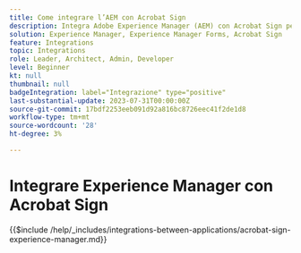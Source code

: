 ```yaml
---
title: Come integrare l’AEM con Acrobat Sign
description: Integra Adobe Experience Manager (AEM) con Acrobat Sign per semplificare l’invio dei documenti per la firma.
solution: Experience Manager, Experience Manager Forms, Acrobat Sign
feature: Integrations
topic: Integrations
role: Leader, Architect, Admin, Developer
level: Beginner
kt: null
thumbnail: null
badgeIntegration: label="Integrazione" type="positive"
last-substantial-update: 2023-07-31T00:00:00Z
source-git-commit: 17bdf2253eeb091d92a816bc8726eec41f2de1d8
workflow-type: tm+mt
source-wordcount: '28'
ht-degree: 3%

---
```



# Integrare Experience Manager con Acrobat Sign

{{$include /help/_includes/integrations-between-applications/acrobat-sign-experience-manager.md}}
